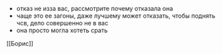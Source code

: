 * отказ не изза вас, рассмотрите почему отказала она
* чаще это ее загоны, даже лучшему может отказать, чтобы поднять чсв, дело совершенно не в вас
* она просто могла хотеть срать

[[Борис]]